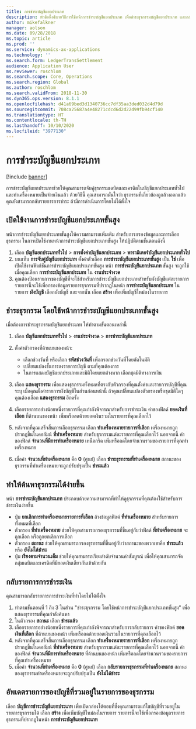 ```yaml
---
title: การชำระบัญชีแยกประเภท
description: หัวข้อนี้อธิบายวิธีการใช้หน้าการชำระบัญชีแยกประเภท เพื่อชำระธุรกรรมบัญชีแยกประเภท และกลับรายการการชำระ
author: mikefalkner
manager: aolson
ms.date: 09/28/2018
ms.topic: article
ms.prod: ''
ms.service: dynamics-ax-applications
ms.technology: ''
ms.search.form: LedgerTransSettlement
audience: Application User
ms.reviewer: roschlom
ms.search.scope: Core, Operations
ms.search.region: Global
ms.author: roschlom
ms.search.validFrom: 2018-11-30
ms.dyn365.ops.version: 8.1.1
ms.openlocfilehash: d41a69bed3d1340736cc7df35aa3ded032d4d79d
ms.sourcegitcommit: 708ca25687a4e48271cdcd6d2d22d99fb94cf140
ms.translationtype: HT
ms.contentlocale: th-TH
ms.lasthandoff: 10/10/2020
ms.locfileid: "3977130"
---
```

# <a name="ledger-settlements"></a>การชำระบัญชีแยกประเภท

[!include [banner](../includes/banner.md)]

การชำระบัญชีแยกประเภทช่วยให้คุณสามารถจับคู่ธุรกรรมเดบิตและเครดิตในบัญชีแยกประเภททั่วไป และทำเครื่องหมายเป็นจ่ายเงินแล้ว ด้วยวิธีนี้ คุณสามารถมั่นใจว่า ธุรกรรมที่เกี่ยวข้องถูกล้างออกแล้ว คุณยังสามารถกลับรายการการชำระ ถ้ามีการดำเนินการโดยไม่ได้ตั้งใจ

## <a name="enable-advanced-ledger-settlements"></a>เปิดใช้งานการชำระบัญชีแยกประเภทขั้นสูง

หน้าการชำระบัญชีแยกประเภทขั้นสูงให้ความสามารถเพิ่มเติม สำหรับการกรองข้อมูลและการเลือกธุรกรรม ในการเปิดใช้งานหน้าการชำระบัญชีแยกประเภทขั้นสูง ให้ปฏิบัติตามขั้นตอนดังนี้

1. เลือก **บัญชีแยกประเภททั่วไป** \> **การตั้งค่าบัญชีแยกประเภท** \> **พารามิเตอร์บัญชีแยกประเภททั่วไป** 
2. บนแท็บ **การจับคู่บัญชีแยกประเภท** ตั้งค่าตัวเลือก **การชำระบัญชีแยกประเภทขั้นสูง** เป็น **ใช่** เพื่อเปิดใช้งานฟังก์ชันการชำระบัญชีแยกประเภทขั้นสูง หน้า **การชำระบัญชีแยกประเภท** ขั้นสูง จะถูกใช้เมื่อคุณเลือก **การชำระบัญชีแยกประเภท** ใน **งานประจำงวด** 
3. คุณต้องป้อนรายการของบัญชีที่จะใช้สำหรับการชำระบัญชีแยกประเภทสำหรับผังบัญชีแต่ละรายการ รายการนี้จะใช้เพื่อกรองข้อมูลรายการธุรกรรมที่ปรากฏในหน้า **การชำระบัญชีแยกประเภท** ในรายการ **ผังบัญชี** เลือกผังบัญชี และจากนั้น เลือก **สร้าง** เพื่อเพิ่มบัญชีใหม่ลงในรายการ

## <a name="settle-transactions-by-using-the-advanced-ledger-settlements-page"></a>ชำระธุรกรรม โดยใช้หน้าการชำระบัญชีแยกประเภทขั้นสูง

เมื่อต้องการชำระธุรกรรมบัญชีแยกประเภท ให้ทำตามขั้นตอนเหล่านี้

1. เลือก **บัญชีแยกประเภททั่วไป** \> **งานประจำงวด** \> **การชำระบัญชีแยกประเภท**
2. ตั้งค่าตัวกรองที่ด้านบนของหน้า:

    - เลือกช่วงวันที่ หรือเลือก **รหัสช่วงวันที่** เพื่อกรอกช่วงวันที่โดยอัตโนมัติ
    - เปลี่ยนแปลงชั้นการลงรายการบัญชี ตามที่คุณต้องการ
    - ในการแสดงบัญชีแยกประเภทและมิติโดยแยกต่างหาก เลือกชุดมิติทางการเงิน

3. เลือก **แสดงธุรกรรม** เพื่อแสดงธุรกรรมทั้งหมดที่ตรงกับตัวกรองที่คุณตั้งค่าและรายการบัญชีที่คุณระบุ เมื่อคุณตั้งค่ารายการผังบัญชีในส่วนก่อนหน้านี้ ถ้าคุณเปลี่ยนแปลงตัวกรองหรือชุดมิติใดๆ คุณต้องเลือก **แสดงธุรกรรม** อีกครั้ง
4. เลือกรายการอย่างน้อยหนึ่งรายการที่คุณกำลังพิจารณาสำหรับการชำระเงิน ค่าของฟิลด์ **ยอดเงินที่เลือก** ที่ด้านบนของหน้า เพิ่มหรือลดด้วยยอดเงินรวมในรายการที่คุณเลือกไว้
5. หลังจากที่คุณเสร็จสิ้นการเลือกธุรกรรม เลือก **ทำเครื่องหมายรายการที่เลือก** เครื่องหมายถูกปรากฏขึ้นในคอลัมน์ **ที่ทำเครื่องหมาย** สำหรับธุรกรรมแต่ละรายการที่คุณเลือกไว้ นอกจากนี้ ค่าของฟิลด์ **จำนวนที่มีการทำเครื่องหมาย** เหนือกริด เพิ่มหรือลดโดยจำนวนรวมของรายการที่คุณทำเครื่องหมาย
6. เมื่อค่า **จำนวนที่ทำเครื่องหมาย** คือ **0** (ศูนย์) เลือก **ชำระธุรกรรมที่ทำเครื่องหมาย** สถานะของธุรกรรมที่ทำเครื่องหมายจะถูกปรับปรุงเป็น **ชำระแล้ว**

## <a name="make-transactions-easier-to-find"></a>ทำให้ค้นหาธุรกรรมได้ง่ายขึ้น

หน้า **การชำระบัญชีแยกประเภท** ประกอบด้วยความสามารถที่ทำให้ดูธุรกรรมที่คุณต้องใช้สำหรับการชำระเงินง่ายขึ้น

- ปุ่ม **ยกเลิกการทำเครื่องหมายรายการที่เลือก** ล้างข้อมูลฟิลด์ **ที่ทำเครื่องหมาย** สำหรับรายการทั้งหมดที่เลือก
- ตัวกรอง **ที่ทำเครื่องหมาย** ช่วยให้คุณสามารถกรองธุรกรรมที่ขึ้นอยู่กับว่าฟิลด์ **ที่ทำเครื่องหมาย** จะถูกเลือก หรือถูกยกเลิกการเลือก
- ตัวกรอง **สถานะ** ช่วยให้คุณสามารถกรองธุรกรรมที่ขึ้นอยู่กับว่าสถานะของพวกเขาคือ **ชำระแล้ว** หรือ **ยังไม่ได้ชำระ**
- ปุ่ม **เรียงตามจำนวนเต็ม** ช่วยให้คุณสามารถเรียงลำดับจำนวนค่าสัมบูรณ์ เพื่อให้คุณสามารถจัดกลุ่มเดบิตและเครดิตที่มียอดเงินเดียวกันเข้าด้วยกัน

## <a name="reverse-a-settlement"></a>กลับรายการการชำระเงิน

คุณสามารถกลับรายการการชำระเงินที่ทำโดยไม่ได้ตั้งใจ

1. ทำตามขั้นตอนที่ 1 ถึง 3 ในส่วน "ชำระธุรกรรม โดยใช้หน้าการชำระบัญชีแยกประเภทขั้นสูง" เพื่อแสดงธุรกรรมที่คุณกำลังค้นหา
2. ในตัวกรอง **สถานะ** เลือก **ชำระแล้ว**
3. เลือกรายการอย่างน้อยหนึ่งรายการที่คุณกำลังพิจารณาสำหรับการกลับรายการ ค่าของฟิลด์ **ยอดเงินที่เลือก** ที่ด้านบนของหน้า เพิ่มหรือลดด้วยยอดเงินรวมในรายการที่คุณเลือกไว้
4. หลังจากที่คุณเสร็จสิ้นการเลือกธุรกรรม เลือก **ทำเครื่องหมายรายการที่เลือก** เครื่องหมายถูกปรากฏขึ้นในคอลัมน์ **ที่ทำเครื่องหมาย** สำหรับธุรกรรมแต่ละรายการที่คุณเลือกไว้ นอกจากนี้ ค่าของฟิลด์ **จำนวนที่มีการทำเครื่องหมาย** ที่ด้านบนของหน้า เพิ่มหรือลดโดยจำนวนรวมของรายการที่คุณทำเครื่องหมาย
5. เมื่อค่า **จำนวนที่ทำเครื่องหมาย** คือ **0** (ศูนย์) เลือก **กลับรายการธุรกรรมที่ทำเครื่องหมาย** สถานะของธุรกรรมทำเครื่องหมายจะถูกปรับปรุงเป็น **ยังไม่ได้ชำระ**

## <a name="update-the-list-of-accounts-that-are-included-in-the-list-of-transactions"></a>อัพเดตรายการของบัญชีที่รวมอยู่ในรายการของธุรกรรม

เลือก **บัญชีการชำระบัญชีแยกประเภท** เพื่อเปิดกล่องโต้ตอบที่ซึ่งคุณสามารถแก้ไขบัญชีที่รวมอยู่ในรายการธุรกรรมได้ เลือก **สร้าง** เพื่อเพิ่มบัญชีใหม่ลงในรายการ รายการนี้จะใช้เพื่อกรองข้อมูลรายการธุรกรรมที่ปรากฏในหน้า **การชำระบัญชีแยกประเภท**
